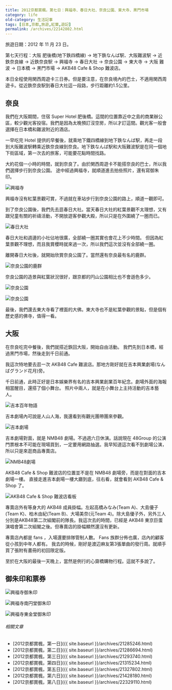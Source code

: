 ```yaml
---
title: 2012京都賞楓，第七日：興福寺、春日大社、奈良公園、東大寺、黑門市場
category: life
old-category: 生活記事
tags: [日本,京都,旅遊,紅葉,遊記]
permalink: /archives/22142802.html
---
```


旅遊日期：2012 年 11 月 23 日。

第七天行程：大阪 肥後橋(地下鉄四橋線) -> 地下鉄なんば駅、大阪難波駅 -> 近鉄奈良線 -> 近鉄奈良駅 -> 興福寺 -> 春日大社 -> 奈良公園 -> 東大寺 -> 大阪 難波 -> 日本橋 -> 黑門市場 -> AKB48 Cafe & Shop 難波店。

本日全程使用関西周遊卡三日券。但是要注意，在奈良境內的巴士，不適用関西周遊卡。從近鉄奈良駅到春日大社這一段路，步行距離約1.5公里。

<!--more-->

## 奈良

我們在大阪期間，住宿 Super Hotel 肥後橋。這間的位置靠近中之島的商業辦公區，較少觀光客投宿。我們是因為太晚預訂沒空房，所以才訂這間。觀光客一般會選擇在日本橋和難波附近的酒店。

一早吃完 Hotel 提供的早餐後，就乘地下鐵四橋線到地下鉄なんば駅，再走一段到大阪難波駅轉乘近鉄奈良線到奈良。地下鉄なんば駅和大阪難波駅是在同一個地下街區域，第一次去的旅客，可能要花點時間找路。

大約花個一小時的時間，就到奈良了。由於関西周遊卡不能搭奈良的巴士，所以我們選擇步行到奈良公園。
途中經過興福寺，就順道進去拍些照片，還有寫御朱印。

![興福寺](https://i.imgur.com/qCcgjn7.jpg)

興福寺沒有紅葉景觀可賞，不過就在車站步行到奈良公園的路上，順道一觀即可。

到了奈良公園後，我們先去逛春日大社。當天春日大社的紅葉景觀不太理想，又有跟兒童有關的祈禱活動，不開放遊客參觀大殿，所以只是在外圍繞了一圈而已。

![春日大社](https://i.imgur.com/wrovIDr.jpg)

春日大社和週邊的小社佔地很廣，全部繞一圈其實也會花上不少時間。
但因為紅葉景觀不理想，而且我賞櫻時就來過一次，所以我們這次並沒有全部繞一圈。

離開春日大社後，就開始欣賞奈良公園了。當然還有奈良最有名的鹿群。

![奈良公園的鹿群](https://i.imgur.com/hk4juzP.jpg)

奈良公園的造景與紅葉狀況很好，跟京都的円山公園相比也不會遜色多少。

![奈良公園](https://i.imgur.com/lqKLv9H.jpg)

![奈良公園](https://i.imgur.com/0D1C5Rb.jpg)

最後，我們還去東大寺看了裡面的大佛。東大寺也不是紅葉參觀的景點，但是個有歷史感的佛寺，值得一看。

## 大阪

在奈良吃完中餐後，我們就搭近鉄回大阪，開始自由活動。
我們先到日本橋，經過黑門市場，然後走到千日前通。

我這次特地要去逛一次 AKB48 Cafe 難波店。那地方剛好就在吉本興業劇場(なんばグランド花月)旁。

千日前通，此時正好是日本娛樂界有名的吉本興業創業百年紀念。劇場外面的海報相當醒目，還搭了個小舞台。
照片中兩人，就是在小舞台上主持活動的吉本藝人。

![吉本百年物語](https://i.imgur.com/vsxM3Fj.jpg)

吉本劇場內可說是人山人海，我還看到有觀光團帶團來參觀。

![吉本劇場](https://i.imgur.com/wBfmSap.jpg)

吉本劇場對面，就是 NMB48 劇場。不過週六日休演。話說現在 48Group 的公演門票根本不可能在現場買到，一定要用網路抽選。我早知道這次看不到劇場公演，所以只是來逛商品專賣店。

![NMB48劇場](https://i.imgur.com/h9WecbQ.jpg)

AKB48 Cafe & Shop 難波店的位置並不是在 NMB48 劇場旁，而是在對面的吉本劇場一樓。
直接走進吉本劇場一樓大廳到底，往右看，就會看到 AKB48 Cafe & Shop 了。

![AKB48 Cafe & Shop 難波店看板](https://i.imgur.com/Qw6Lrab.jpg)

專賣店外有等身大的 AKB48 成員掛幅。左起高橋みなみ(Team A)、大島優子(Team K)、柏木由紀(Team B)、大場美奈(元Team 4)。除大島優子外，另外三人分別是AKB48第二次組閣前的隊長。我這次去的時間，已經是 AKB48 東京巨蛋演唱會第二次組閣之後。但專賣店的掛幅顯然還沒有更新。

專賣店內都是 fans ，入場還要排隊管制人數。 Fans 族群分佈也廣，店內的顧客從小孩到中年人都有。
我去的時候，剛好是渡辺麻友第3張單曲的發行周。就順手買了張附有畫冊的初回限定版。

至於在大阪的最後一天晚上，當然是例行的心齋橋購物行程。這就不多說了。

## 御朱印和票券

![興福寺御朱印](https://i.imgur.com/0Fh7MIp.jpg)

![興福寺南円堂御朱印](https://i.imgur.com/37olYGm.jpg)

![興福寺東金堂御朱印](https://i.imgur.com/feVW3OZ.jpg)

###### 相關文章

* [2012京都賞楓，第一日]({{ site.baseurl }}/archives/21285246.html)
* [2012京都賞楓，第二日]({{ site.baseurl }}/archives/21286694.html)
* [2012京都賞楓，第三日]({{ site.baseurl }}/archives/21293740.html)
* [2012京都賞楓，第四日]({{ site.baseurl }}/archives/21315234.html)
* [2012京都賞楓，第五日]({{ site.baseurl }}/archives/21327802.html)
* [2012京都賞楓，第六日]({{ site.baseurl }}/archives/21428180.html)
* [2012京都賞楓，第八日]({{ site.baseurl }}/archives/22329110.html)
